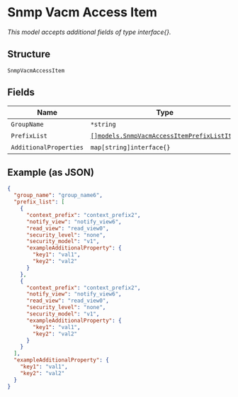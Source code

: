 
# Snmp Vacm Access Item

*This model accepts additional fields of type interface{}.*

## Structure

`SnmpVacmAccessItem`

## Fields

| Name | Type | Tags | Description |
|  --- | --- | --- | --- |
| `GroupName` | `*string` | Optional | - |
| `PrefixList` | [`[]models.SnmpVacmAccessItemPrefixListItem`](../../doc/models/snmp-vacm-access-item-prefix-list-item.md) | Optional | - |
| `AdditionalProperties` | `map[string]interface{}` | Optional | - |

## Example (as JSON)

```json
{
  "group_name": "group_name6",
  "prefix_list": [
    {
      "context_prefix": "context_prefix2",
      "notify_view": "notify_view6",
      "read_view": "read_view0",
      "security_level": "none",
      "security_model": "v1",
      "exampleAdditionalProperty": {
        "key1": "val1",
        "key2": "val2"
      }
    },
    {
      "context_prefix": "context_prefix2",
      "notify_view": "notify_view6",
      "read_view": "read_view0",
      "security_level": "none",
      "security_model": "v1",
      "exampleAdditionalProperty": {
        "key1": "val1",
        "key2": "val2"
      }
    }
  ],
  "exampleAdditionalProperty": {
    "key1": "val1",
    "key2": "val2"
  }
}
```


